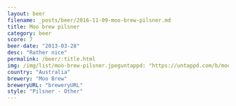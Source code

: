 ```yaml
---
layout: beer
filename: _posts/beer/2016-11-09-moo-brew-pilsner.md
title: Moo brew pilsner
category: beer
score: 7
beer-date: "2013-03-28"
desc: "Rather nice"
permalink: /beer/:title.html
img: /img/list/moo-brew-pilsner.jpeguntappd: "https://untappd.com/b/moo-brew-pilsner/25850"
country: "Australia"
brewery: "Moo Brew"
breweryURL: "breweryURL"
style: "Pilsner - Other"
---
```

